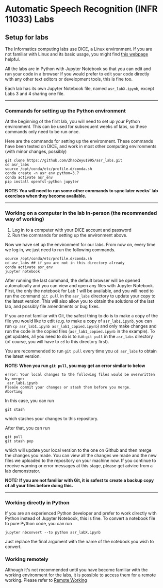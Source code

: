 # Automatic Speech Recognition (INFR 11033) Labs 

## Setup for labs

The Informatics computing labs use DICE, a Linux environment.
If you are not familiar with Linux and its basic usage, you might find [this webpage](https://computing.help.inf.ed.ac.uk/linux) helpful.

All the labs are in Python with Jupyter Notebook so that you can edit and run your code in a browser
If you would prefer to edit your code directly with any other text editors or development tools, this is fine too.

Each lab has its own Jupyter Notebook file, named `asr_labX.ipynb`, except Labs 3 and 4 sharing one file.

****

### Commands for setting up the Python environment

At the beginning of the first lab, you will need to set up your Python environment.
This can be used for subsequent weeks of labs, so these commands only need to be run once.

Here are the commands for setting up the environment.
These commands have been tested on DICE, and work in most other computing environments (with minor changes, possibly)

```shell
git clone https://github.com/ZhaoZeyu1995/asr_labs.git
cd asr_labs
source /opt/conda/etc/profile.d/conda.sh
conda create -n asr_env python=3.7
conda activate asr_env
pip install openfst-python jupyter
```

**NOTE: You will need to run some other commands to sync later weeks’ lab exercises when they become available.**

****

### Working on a computer in the lab in-person (the recommended way of working)

1.  Log in to a computer with your DICE account and password
2.  Run the commands for setting up the environment above.

Now we have set up the environment for our labs. 
From now on, every time we log in, we just need to run the following commands.

```shell
source /opt/conda/etc/profile.d/conda.sh 
cd asr_labs ## if you are not in this directory already
conda activate asr_env 
jupyter notebook
```

After running the last command, the default browser will be opened automatically and you can view and open any files with Jupyter Notebook. 
First, the only the notebook for Lab 1 will be available, and you will need to run the command `git pull` in the `asr_labs` directory to update your copy to the latest version.
This will also allow you to obtain the solutions of the last lab, and possibly file amendments or bug fixes. 

If you are not familiar with Git, the safest thing to do is to make a copy of the file you would like to edit (e.g. to make a copy of `asr_lab1.ipynb`, you can run `cp asr_lab1.ipynb asr_lab1_copied.ipynb`) and only make changes and run the code in the copied files (`asr_lab1_copied.ipynb` in the example). 
To get updates, all you need to do is to run `git pull` in the `asr_labs` directory (of course, you will have to `cd` to this directory first).

You are recommended to run `git pull` every time you `cd asr_labs` to obtain the latest version.

**NOTE: When you run `git pull`, you may get an error similar to below**

```
error: Your local changes to the following files would be overwritten by merge:
 asr_lab1.ipynb
Please commit your changes or stash them before you merge.
Aborting
```

In this case, you can run

```
git stash
```

which stashes your changes to this repository. 

After that, you can run

```
git pull
git stash pop
```

which will update your local version to the one on Github and then merge the changes you made. 
You can view all the changes we made and the new files we uploaded to the repository on your machine now.
If you continue to receive warning or error messages at this stage, please get advice from a lab demonstrator.

**NOTE: If you are not familiar with Git, it is safest to create a backup copy of all your files before doing this.**

****

### Working directly in Python

If you are an experienced Python developer and prefer to work directly with Python instead of Jupyter Notebook, this is fine.
To convert a notebook file to pure Python code, you can run

```
jupyter nbconvert --to python asr_labX.ipynb
```

Just replace the final argument with the name of the notebook you wish to convert.

### Working remotely

Although it's not recommended until you have become familiar with the working environment for the labs, it is possible to access them for a remote working. 
Please refer to [Remote Working](RemoteSetup.md)
